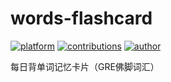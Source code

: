 # words-flashcard
[![platform](https://img.shields.io/badge/platform-markdown-blue.svg)](https://shields.io/) [![contributions](https://img.shields.io/badge/contributions-welcome-green.svg)](https://github.com/huangyz0918/words-flashcard) [![author](https://img.shields.io/badge/principal-huangyz0918-yellow.svg)](https://github.com/huangyz0918/words-flashcard) 

每日背单词记忆卡片（GRE佛脚词汇）
